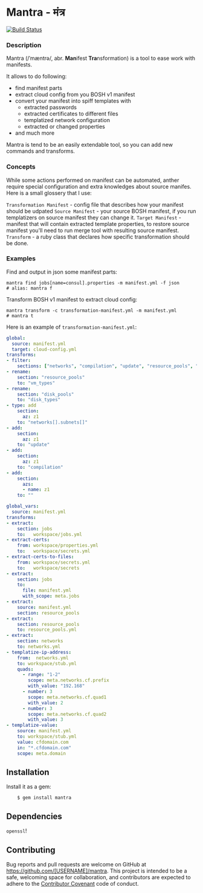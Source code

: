 # Mantra - मंत्र

[![Build Status](https://travis-ci.org/allomov/mantra.svg?branch=master)](https://travis-ci.org/allomov/mantra)

### Description

Mantra (/ˈmæntrə/, abr. **Man**ifest **Tra**nsformation) is a tool to ease work with manifests.

It allows to do following:

* find manifest parts 
* extract cloud config from you BOSH v1 manifest
* convert your manifest into spiff templates with
  * extracted passwords
  * extracted certificates to different files
  * templatized network configuration
  * extracted or changed properties
* and much more

Mantra is tend to be an easily extendable tool, so you can add new commands and transforms.

### Concepts

While some actions performed on manifest can be automated, anther require special configuration and extra knowledges about source manifes. Here is a small glossery that I use:

`Transformation Manifest` - config file that describes how your manifest should be udpated
`Source Manifest` - your source BOSH manifest, if you run templatizers on source manifest they can change it.
`Target Manifest` - manifest that will contain extracted template properties, to restore source manifest you'll need to run merge tool with resulting source manifest.
`Transform` - a ruby class that declares how specific transformation should be done.

### Examples

Find and output in json some manifest parts:

```
mantra find jobs[name=consul].properties -m manifest.yml -f json
# alias: mantra f
```

Transform BOSH v1 manifest to extract cloud config:

```
mantra transform -c transformation-manifest.yml -m manifest.yml
# mantra t
```

Here is an example of `transformation-manifest.yml`:

```yaml
global:
  source: manifest.yml
  target: cloud-config.yml
transforms:
- filter:
    sections: ["networks", "compilation", "update", "resource_pools", "disk_pools"]
- rename:
    section: "resource_pools"
    to: "vm_types"
- rename:
    section: "disk_pools"
    to: "disk_types"
- type: add
    section:
      az: z1
    to: "networks[].subnets[]"
- add:
    section:
      az: z1
    to: "update"
- add:
    section:
      az: z1
    to: "compilation"
- add:
    section:
      azs:
      - name: z1
    to: ""
```


```yaml
global_vars:
  source: manifest.yml
transforms:
- extract:
    section: jobs
    to:   workspace/jobs.yml  
- extract-certs:
    from: workspace/properties.yml
    to:   workspace/secrets.yml
- extract-certs-to-files:
    from: workspace/secrets.yml
    to:   workspace/secrets
- extract:
    section: jobs
    to:
      file: manifest.yml
      with_scope: meta.jobs
- extract:
    source: manifest.yml
    section: resource_pools
- extract:
    section: resource_pools
    to: resource_pools.yml
- extract:
    section: networks
    to: networks.yml
- templatize-ip-address:
    from:  networks.yml
    to: workspace/stub.yml
    quads:
      - range: "1-2"
        scope: meta.networks.cf.prefix
        with_value: "192.168"
      - number: 3
        scope: meta.networks.cf.quad1
        with_value: 2
      - number: 3
        scope: meta.networks.cf.quad2
        with_value: 3
- templatize-value:
    source: manifest.yml
    to: workspace/stub.yml
    value: cfdomain.com
    in: "*.cfdomain.com"
    scope: meta.domain
```


## Installation

Install it as a gem:

```
    $ gem install mantra
```

## Dependencies

`openssl`!

## Contributing

Bug reports and pull requests are welcome on GitHub at https://github.com/[USERNAME]/mantra. This project is intended to be a safe, welcoming space for collaboration, and contributors are expected to adhere to the [Contributor Covenant](http://contributor-covenant.org) code of conduct.


